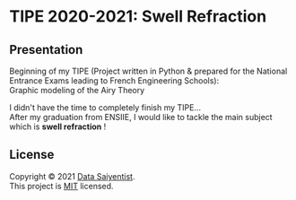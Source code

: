 # TIPE 2020-2021: Swell Refraction

## Presentation

Beginning of my TIPE (Project written in Python & prepared for the National Entrance Exams leading to French Engineering Schools): 
</br>
Graphic modeling of the Airy Theory

I didn't have the time to completely finish my TIPE...
</br>
After my graduation from ENSIIE, I would like to tackle the main subject which is **swell refraction** !

## License

Copyright © 2021 [Data Saiyentist](https://github.com/DataSaiyentist). <br />
This project is [MIT](https://github.com/DataSaiyentist/Swell_refraction_TIPE2020/blob/5a4e99512d611a30881f94f798351d83be36cb97/LICENSE) licensed.
